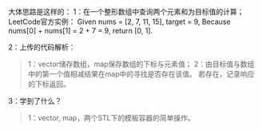 大体思路是这样的：
1：在一个整形数组中查询两个元素和为目标值的计算；
LeetCode官方实例：
Given nums = [2, 7, 11, 15], target = 9,
Because nums[0] + nums[1] = 2 + 7 = 9,
return [0, 1].

2：上传的代码解析：
>1：vector储存数组，map保存数组的下标与元素值；
>2：由目标值与数组中的第一个值相减结果在map中的寻找是否存在该值。
	若存在，记录响应的下标返回。

3：学到了什么？
>1：vector, map，两个STL下的模板容器的简单操作。 



